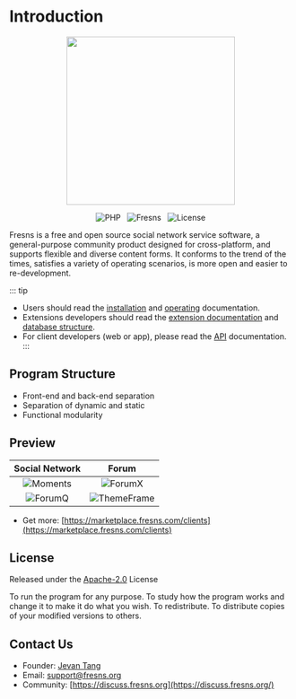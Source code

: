 # Introduction

<p align="center"><img src="https://assets.fresns.com/images/logos/fresns.png" width="300"></p>

<p align="center">
<img src="https://img.shields.io/packagist/dependency-v/fresns/fresns/php" alt="PHP" style="display:inline;">
<img src="https://img.shields.io/github/v/release/fresns/fresns?color=orange" alt="Fresns" style="display:inline;margin:0 8px;">
<img src="https://img.shields.io/github/license/fresns/fresns" alt="License" style="display:inline;">
</p>

Fresns is a free and open source social network service software, a general-purpose community product designed for cross-platform, and supports flexible and diverse content forms. It conforms to the trend of the times, satisfies a variety of operating scenarios, is more open and easier to re-development.

::: tip
- Users should read the [installation](install.md) and [operating](operating.md) documentation.
- Extensions developers should read the [extension documentation](../extensions/) and [database structure](../database/).
- For client developers (web or app), please read the [API](../api/) documentation.
:::

## Program Structure

- Front-end and back-end separation
- Separation of dynamic and static
- Functional modularity

## Preview

| Social Network | Forum |
| :---: | :---: |
| ![Moments](https://assets.fresns.com/images/wikis/previews/Moments.png) | ![ForumX](https://assets.fresns.com/images/wikis/previews/ForumX.png) |
| ![ForumQ](https://assets.fresns.com/images/wikis/previews/ForumQ.png) | ![ThemeFrame](https://assets.fresns.com/images/wikis/previews/ThemeFrame.png) |

- Get more: [https://marketplace.fresns.com/clients](https://marketplace.fresns.com/clients)

## License

Released under the [Apache-2.0](https://github.com/fresns/fresns/blob/main/LICENSE) License

To run the program for any purpose.
To study how the program works and change it to make it do what you wish.
To redistribute.
To distribute copies of your modified versions to others.

## Contact Us

- Founder: [Jevan Tang](https://github.com/jevantang)
- Email: [support@fresns.org](mailto:support@fresns.org)
- Community: [https://discuss.fresns.org](https://discuss.fresns.org/)
